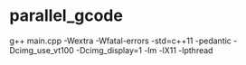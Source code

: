 # parallel_gcode

g++ main.cpp -Wextra -Wfatal-errors -std=c++11 -pedantic -Dcimg_use_vt100 -Dcimg_display=1 -lm -lX11 -lpthread
